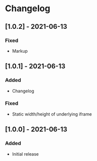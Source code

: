 # Changelog

## [1.0.2] - 2021-06-13
### Fixed
- Markup

## [1.0.1] - 2021-06-13
### Added
- Changelog

### Fixed
- Static width/height of underlying iframe

## [1.0.0] - 2021-06-13
### Added
- Initial release
